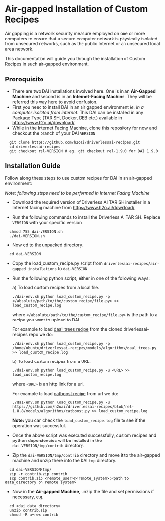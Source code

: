 # **Air-gapped Installation of Custom Recipes**

Air gapping is a network security measure employed on one or more computers 
to ensure that a secure computer network is physically isolated from unsecured networks, 
such as the public Internet or an unsecured local area network. 

This documentation will guide you through the installation of Custom Recipes in such air-gapped environment.

## Prerequisite 
- There are two DAI installations involved here. One is in an **Air-Gapped Machine** and second is in an **Internet-Facing Machine**. They will be referred this way here to avoid confusion.
- First you need to install DAI in an air gapped environment *ie. in a computer isolated from internet*. 
This DAI can be installed in any Package Type (TAR SH, Docker, DEB etc.) available in https://www.h2o.ai/download/ 
- While in the Internet Facing Machine, clone this repository for now and checkout the branch of your DAI `VERSION`
```
  git clone https://github.com/h2oai/driverlessai-recipes.git
  cd driverlessai-recipes
  git checkout rel-VERSION # eg. git checkout rel-1.9.0 for DAI 1.9.0
```

## Installation Guide 
Follow along these steps to use custom recipes for DAI in an air-gapped environment:

*Note: following steps need to be performed in Internet Facing Machine*

- Download the required version of Driverless AI TAR SH installer in a Internet facing machine from https://www.h2o.ai/download/

- Run the following commands to install the Driverless AI TAR SH. Replace `VERSION` with your specific version.

```
  chmod 755 dai-VERSION.sh
  ./dai-VERSION.sh
```
- Now cd to the unpacked directory.
```
  cd dai-VERSION
```
- Copy the load_custom_recipe.py script from `driverlessai-recipes/air-gapped_installations` to `dai-VERSION`

- Run the following python script, either in one of the following ways:

  a) To load custom recipes from a local file.
    ```
    ./dai-env.sh python load_custom_recipe.py -p </absolute/path/to/the/custom_recipe/file.py> >> load_custom_recipe.log
    ```
  where `</absolute/path/to/the/custom_recipe/file.py>` is the path to a recipe you want to upload to DAI. 
  
  For example to load [daal_trees recipe](https://github.com/h2oai/driverlessai-recipes/blob/rel-1.8.8/models/algorithms/daal_trees.py) from the cloned driverlessai-recipes repo we do:
    ```
  ./dai-env.sh python load_custom_recipe.py -p /home/ubuntu/driverlessai-recipes/models/algorithms/daal_trees.py >> load_custom_recipe.log
    ```

  b) To load custom recipes from a URL.
    ```
    ./dai-env.sh python load_custom_recipe.py -u <URL> >> load_custom_recipe.log
    ```
  where `<URL>` is an http link for a url.
  
  For example to load [catboost recipe](https://github.com/h2oai/driverlessai-recipes/blob/rel-1.8.8/models/algorithms/catboost.py) from url we do:
    ```
    ./dai-env.sh python load_custom_recipe.py -u https://github.com/h2oai/driverlessai-recipes/blob/rel-1.8.8/models/algorithms/catboost.py >> load_custom_recipe.log
    ```
  **Note:** you can check the `load_custom_recipe.log` file to see if the operation was successful.
            
- Once the above script was executed successfully, custom recipes and python dependencies will be installed in the  
        `dai-VERSION/tmp/contrib` directory.            
    
- Zip the `dai-VERSION/tmp/contrib` directory and move it to the air-gapped machine and unzip there into the DAI `tmp` directory.
```
  cd dai-VERSION/tmp/
  zip -r contrib.zip contrib
  scp contrib.zip <remote_user>@<remote_system>:<path to data_directory on remote system>
```
- Now in the **Air-gapped Machine**, unzip the file and set permissions if necessary, e.g.
```
  cd <dai data_directory>
  unzip contrib.zip
  chmod -R u+rwx contrib
```

